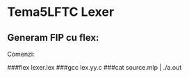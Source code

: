 # Tema5LFTC Lexer
## Generam FIP cu flex:
Comenzi:

###flex lexer.lex
###gcc lex.yy.c
###cat source.mlp | ./a.out
